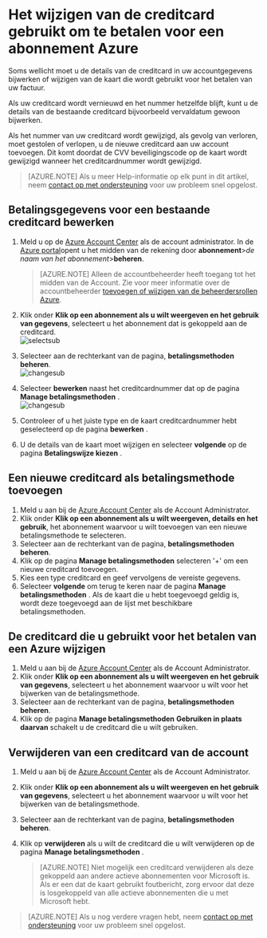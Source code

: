 <properties
    pageTitle="Het wijzigen van de creditcard gebruikt om te betalen voor een abonnement Azure | Microsoft Azure"
    description="Hierin wordt beschreven hoe u de creditcard gebruikt om te betalen voor een abonnement Azure wijzigen"
    services=""
    documentationCenter=""
    authors="genlin"
    manager="mbaldwin"
    editor=""
    tags="billing"
    />

<tags
    ms.service="billing"
    ms.workload="na"
    ms.tgt_pltfrm="na"
    ms.devlang="na"
    ms.topic="article"
    ms.date="08/24/2016"
    ms.author="genli"/>

# <a name="how-to-change-the-credit-card-used-to-pay-for-an-azure-subscription"></a>Het wijzigen van de creditcard gebruikt om te betalen voor een abonnement Azure

Soms wellicht moet u de details van de creditcard in uw accountgegevens bijwerken of wijzigen van de kaart die wordt gebruikt voor het betalen van uw factuur.

Als uw creditcard wordt vernieuwd en het nummer hetzelfde blijft, kunt u de details van de bestaande creditcard bijvoorbeeld vervaldatum gewoon bijwerken.

Als het nummer van uw creditcard wordt gewijzigd, als gevolg van verloren, moet gestolen of verlopen, u de nieuwe creditcard aan uw account toevoegen. Dit komt doordat de CVV beveiligingscode op de kaart wordt gewijzigd wanneer het creditcardnummer wordt gewijzigd.

> [AZURE.NOTE] Als u meer Help-informatie op elk punt in dit artikel, neem [contact op met ondersteuning](https://portal.azure.com/?#blade/Microsoft_Azure_Support/HelpAndSupportBlade) voor uw probleem snel opgelost.

## <a name="edit-payment-information-for-an-existing-credit-card"></a>Betalingsgegevens voor een bestaande creditcard bewerken
1. Meld u op de [Azure Account Center](https://account.windowsazure.com/Subscriptions) als de account administrator. In de [Azure portal](https://portal.azure.com)opent u het midden van de rekening door **abonnement**>*de naam van het abonnement*>**beheren**.

    > [AZURE.NOTE] Alleen de accountbeheerder heeft toegang tot het midden van de Account. Zie voor meer informatie over de accountbeheerder [toevoegen of wijzigen van de beheerdersrollen Azure](billing-add-change-azure-subscription-administrator.md).

2. Klik onder **Klik op een abonnement als u wilt weergeven en het gebruik van gegevens**, selecteert u het abonnement dat is gekoppeld aan de creditcard.</br> ![selectsub](./media/billing-how-to-change-credit-card/selectsub.png)
3. Selecteer aan de rechterkant van de pagina, **betalingsmethoden beheren**.</br> ![changesub](./media/billing-how-to-change-credit-card/changesub_new.png)
4. Selecteer **bewerken** naast het creditcardnummer dat op de pagina **Manage betalingsmethoden** .</br> ![changesub](./media/billing-how-to-change-credit-card/editcard_new.png)
5. Controleer of u het juiste type en de kaart creditcardnummer hebt geselecteerd op de pagina **bewerken** .
6. U de details van de kaart moet wijzigen en selecteer **volgende** op de pagina **Betalingswijze kiezen** .

## <a name="add-a-new-credit-card-as-a-payment-method"></a>Een nieuwe creditcard als betalingsmethode toevoegen
1. Meld u aan bij de [Azure Account Center](https://account.windowsazure.com/Subscriptions) als de Account Administrator.
2. Klik onder **Klik op een abonnement als u wilt weergeven, details en het gebruik**, het abonnement waarvoor u wilt toevoegen van een nieuwe betalingsmethode te selecteren.
3. Selecteer aan de rechterkant van de pagina, **betalingsmethoden beheren**.
4. Klik op de pagina **Manage betalingsmethoden** selecteren '+' om een nieuwe creditcard toevoegen.
5. Kies een type creditcard en geef vervolgens de vereiste gegevens.
6. Selecteer **volgende** om terug te keren naar de pagina **Manage betalingsmethoden** . Als de kaart die u hebt toegevoegd geldig is, wordt deze toegevoegd aan de lijst met beschikbare betalingsmethoden.

## <a name="change-the-credit-card-that-you-use-to-pay-an-azure-bill"></a>De creditcard die u gebruikt voor het betalen van een Azure wijzigen
1. Meld u aan bij de [Azure Account Center](https://account.windowsazure.com/Subscriptions) als de Account Administrator.
2. Klik onder **Klik op een abonnement als u wilt weergeven en het gebruik van gegevens**, selecteert u het abonnement waarvoor u wilt voor het bijwerken van de betalingsmethode.
3. Selecteer aan de rechterkant van de pagina, **betalingsmethoden beheren**.
4. Klik op de pagina **Manage betalingsmethoden** **Gebruiken in plaats daarvan** schakelt u de creditcard die u wilt gebruiken.

## <a name="removing-a-credit-card-from-the-account"></a>Verwijderen van een creditcard van de account
1. Meld u aan bij de [Azure Account Center](https://account.windowsazure.com/Subscriptions) als de Account Administrator.
2. Klik onder **Klik op een abonnement als u wilt weergeven en het gebruik van gegevens**, selecteert u het abonnement waarvoor u wilt voor het bijwerken van de betalingsmethode.
3. Selecteer aan de rechterkant van de pagina, **betalingsmethoden beheren**.
4. Klik op **verwijderen** als u wilt de creditcard die u wilt verwijderen op de pagina **Manage betalingsmethoden** .

    > [AZURE.NOTE] Niet mogelijk een creditcard verwijderen als deze gekoppeld aan andere actieve abonnementen voor Microsoft is. Als er een dat de kaart gebruikt foutbericht, zorg ervoor dat deze is losgekoppeld van alle actieve abonnementen die u met Microsoft hebt.

> [AZURE.NOTE] Als u nog verdere vragen hebt, neem [contact op met ondersteuning](https://portal.azure.com/?#blade/Microsoft_Azure_Support/HelpAndSupportBlade) voor uw probleem snel opgelost.
